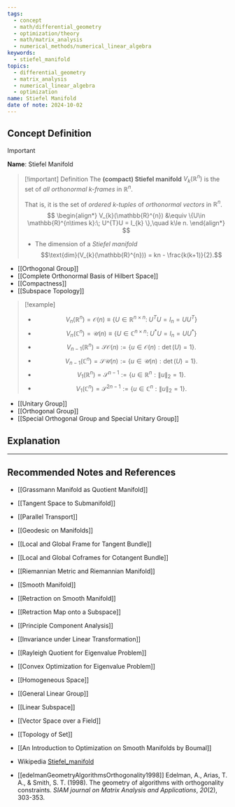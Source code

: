 ```yaml
---
tags:
  - concept
  - math/differential_geometry
  - optimization/theory
  - math/matrix_analysis
  - numerical_methods/numerical_linear_algebra
keywords:
  - stiefel_manifold
topics:
  - differential_geometry
  - matrix_analysis
  - numerical_linear_algebra
  - optimization
name: Stiefel Manifold
date of note: 2024-10-02
---
```


## Concept Definition

>[!important]
>**Name**: Stiefel Manifold

>[!important] Definition
>The **(compact) Stiefel manifold** $V_{k}(\mathbb{R}^{n})$ is the set of *all orthonormal $k$-frames* in $\mathbb{R}^n$. 
>
>That is, it is the set of *ordered $k$-tuples* of *orthonormal vectors* in $\mathbb{R}^n$.  
>$$
> \begin{align*}
> V_{k}(\mathbb{R}^{n}) &\equiv \{U\in \mathbb{R}^{n\times k}:\;  U^{T}U =  I_{k} \},\quad k\le n.
> \end{align*}
>$$ 
>- The dimension of a *Stiefel manifold* $$\text{dim}(V_{k}(\mathbb{R}^{n})) = kn - \frac{k(k+1)}{2}.$$

- [[Orthogonal Group]]
- [[Complete Orthonormal Basis of Hilbert Space]]
- [[Compactness]]
- [[Subspace Topology]]


>[!example]
>- $$V_{n}(\mathbb{R}^{n}) = \mathcal{O}(n) \equiv \{U\in \mathbb{R}^{n\times n}:\;  U^{T}U =  I_{n} = UU^{T} \}$$ 
>- $$V_{n}(\mathbb{C}^{n}) = \mathcal{U}(n) \equiv \{U\in \mathbb{C}^{n\times n}:\;  U^{*}U =  I_{n} = UU^{*} \}$$ 
>- $$V_{n-1}(\mathbb{R}^{n}) = \mathcal{SO}(n) := \{ u\in \mathcal{O}(n): \det(U) = 1  \}.$$
>- $$V_{n-1}(\mathbb{C}^{n}) = \mathcal{SU}(n) := \{ u\in \mathcal{U}(n) : \det(U) = 1   \}.$$
>- $$V_{1}(\mathbb{R}^{n}) = \mathcal{S}^{n-1} := \{ u\in \mathbb{R}^{n}: \lVert u \rVert_{2} = 1  \}.$$
>- $$V_{1}(\mathbb{C}^{n}) = \mathcal{S}^{2n-1} := \{ u\in \mathbb{C}^{n}: \lVert u \rVert_{2} = 1  \}.$$

- [[Unitary Group]]
- [[Orthogonal Group]]
- [[Special Orthogonal Group and Special Unitary Group]]


## Explanation





-----------
##  Recommended Notes and References


- [[Grassmann Manifold as Quotient Manifold]]

- [[Tangent Space to Submanifold]]
- [[Parallel Transport]]
- [[Geodesic on Manifolds]]

- [[Local and Global Frame for Tangent Bundle]]
- [[Local and Global Coframes for Cotangent Bundle]]
- [[Riemannian Metric and Riemannian Manifold]]
- [[Smooth Manifold]]

- [[Retraction on Smooth Manifold]]
- [[Retraction Map onto a Subspace]]

- [[Principle Component Analysis]]
- [[Invariance under Linear Transformation]]
- [[Rayleigh Quotient for Eigenvalue Problem]]
- [[Convex Optimization for Eigenvalue Problem]]


- [[Homogeneous Space]]

- [[General Linear Group]]

- [[Linear Subspace]]
- [[Vector Space over a Field]]
- [[Topology of Set]]


- [[An Introduction to Optimization on Smooth Manifolds by Boumal]]
- Wikipedia [Stiefel_manifold](https://en.wikipedia.org/wiki/Stiefel_manifold)
- [[edelmanGeometryAlgorithmsOrthogonality1998]] Edelman, A., Arias, T. A., & Smith, S. T. (1998). The geometry of algorithms with orthogonality constraints. _SIAM journal on Matrix Analysis and Applications_, _20_(2), 303-353.